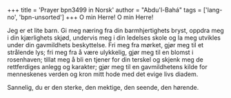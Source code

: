 +++
title = 'Prayer bpn3499 in Norsk'
author = "Abdu'l-Bahá"
tags = ['lang-no', 'bpn-unsorted']
+++
O min Herre! O min Herre!
 
Jeg er et lite barn. Gi meg næring fra din barmhjertighets bryst, oppdra meg i din kjærlighets skjød, undervis meg i din ledelses skole og la meg utvikles under din gavmildhets beskyttelse. Fri meg fra mørket, gjør meg til et strålende lys; fri meg fra å være ulykkelig, gjør meg til en blomst i rosenhaven; tillat meg å bli en tjener for din terskel og skjenk meg de rettferdiges anlegg og karakter; gjør meg til en gavmildhetens kilde for menneskenes verden og kron mitt hode med det evige livs diadem.
 
Sannelig, du er den sterke, den mektige, den seende, den hørende.
